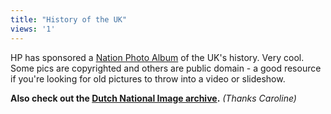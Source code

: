 ```yaml
---
title: "History of the UK"
views: '1'
---
```

<p>HP has sponsored a <a href="http://www.nationalphotoalbum.co.uk">Nation Photo Album</a> of the UK's history.  Very cool.  Some pics are copyrighted and others are public domain - a good resource if you're looking for old pictures to throw into a video or slideshow.</p>
<p><strong>Also check out the <a href="http://beeldbank.nationaalarchief.nl/">Dutch National Image archive</a>.</strong><i> (Thanks Caroline)</i></p>
